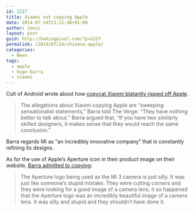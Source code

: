 ```yaml
---
id: 2227
title: Xiaomi not copying Apple
date: 2014-07-24T23:11:48+01:00
author: Jenxi
layout: post
guid: http://bakingpixel.com/?p=2227
permalink: /2014/07/24/chinese-apple/
categories:
  - News
tags:
  - apple
  - hugo barra
  - xiaomi
---
```

Cult of Android wrote about how [copycat Xiaomi blatantly ripped off Apple](http://www.cultofandroid.com/66569/xiaomi-dont-copy-apple/).

> The allegations about Xiaomi copying Apple are “sweeping sensationalist statements,” Barra told The Verge. “They have nothing better to talk about.” Barra argued that, “If you have two similarly skilled designers, it makes sense that they would reach the same conclusion.” 

Barra regards Mi as &#8220;an incredibly innovative company&#8221; that is constantly refining its designs.

As for the use of Apple&#8217;s Aperture icon in their product image on their website, [Barra admitted to copying](http://thenextweb.com/asia/2014/07/24/xiaomis-hugo-barra-defends-sensational-copycat-claims-says-apple-is-an-inspiration/):

> The Aperture logo being used as the Mi 3 camera is just silly. It was just like someone’s stupid mistake. They were cutting corners and they were looking for a good image of a camera lens; it so happened that the Aperture logo was an incredibly beautiful image of a camera lens. It was silly and stupid and they shouldn’t have done it.
